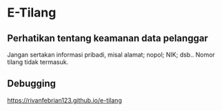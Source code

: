 # E-Tilang
## Perhatikan tentang keamanan data pelanggar
Jangan sertakan informasi pribadi, misal alamat; nopol; NIK; dsb.. Nomor tilang
tidak termasuk.

## Debugging
https://rivanfebrian123.github.io/e-tilang
